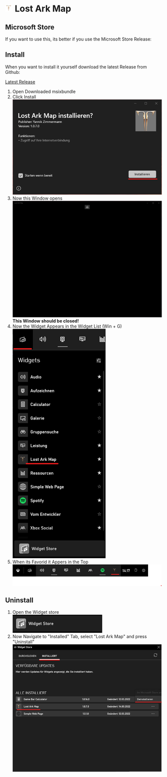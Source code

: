 # ![](LostArkMap\Assets\Square44x44Logo.targetsize-24.png) Lost Ark Map

## Microsoft Store

If you want to use this, its better if you use the Microsoft Store Release:



## Install

When you want to install it yourself download the latest Release from Github:

[Latest Release](https://github.com/Allatu/LostArkMap/releases/download/1.0/LostArkMap_1.0.7.0.msixbundle)

1. Open Downloaded msixbundle
2. Click Install<br>
![InstallPng](https://github.com/Allatu/LostArkMap/blob/master/Assets/Install.png)
3. Now this Window opens 
![afterinstall](https://github.com/Allatu/LostArkMap/blob/master/Assets/AfterInstall.png) 
**This Window should be closed!**
5. Now the Widget Appears in the Widget List (Win + G)<br>
![widgetList](https://github.com/Allatu/LostArkMap/blob/master/Assets/WidgetList.png) 
6. When its Favorid it Appers in the Top 
![stared](https://github.com/Allatu/LostArkMap/blob/master/Assets/stared.png) 

## Uninstall

1. Open the Widget store <br> 
![widgetStore](https://github.com/Allatu/LostArkMap/blob/master/Assets/widgetstore.png) 
2. Now Navigate to "Installed" Tab, select "Lost Ark Map" and press "Uninstall" 
![unintall](https://github.com/Allatu/LostArkMap/blob/master/Assets/uninstall.png)  


